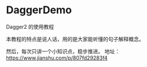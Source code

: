 # DaggerDemo
Dagger2 的使用教程

本教程的特点是说人话，用的是大家能听懂的句子解释概念。

然后，每次只讲一个小知识点，稳步推进。
地址：https://www.jianshu.com/p/807fd29283f4
